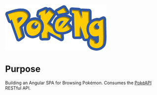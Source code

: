 ![PokeNgLogo](doc/PokeNg.png)

# Purpose

Building an Angular SPA for Browsing Pokémon. Consumes the [PokéAPI](https://www.pokeapi.co) RESTful API.
